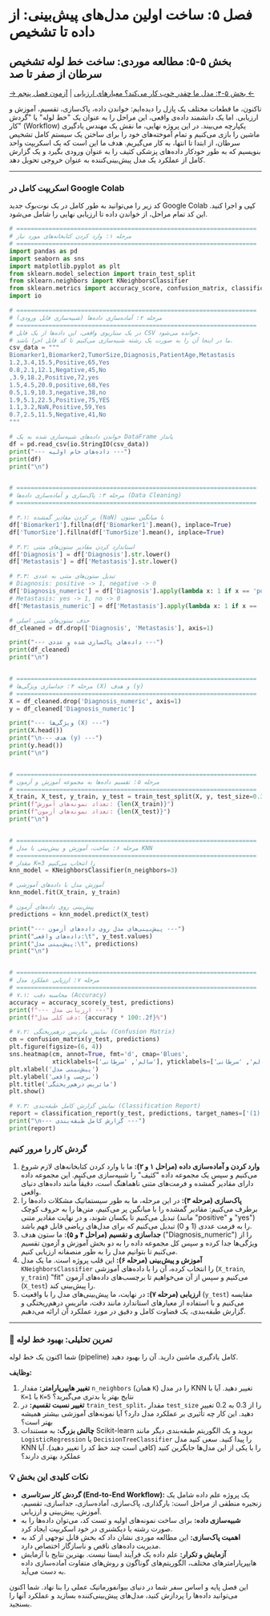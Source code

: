 # فصل ۵: ساخت اولین مدل‌های پیش‌بینی: از داده تا تشخیص

## بخش ۵-۵: مطالعه موردی: ساخت خط لوله تشخیص سرطان از صفر تا صد

[→ بخش ۵-۴: مدل ما چقدر خوب کار می‌کند؟ معیارهای ارزیابی](./04-model-evaluation-metrics.md) | [آزمون فصل پنجم ←](./exam/index.md)

تاکنون، ما قطعات مختلف یک پازل را دیده‌ایم: خواندن داده، پاک‌سازی، تقسیم، آموزش و ارزیابی. اما یک دانشمند داده‌ی واقعی، این مراحل را به عنوان یک "خط لوله" یا "گردش کار" (Workflow) یکپارچه می‌بیند. در این پروژه نهایی، ما نقش یک مهندس یادگیری ماشین را بازی می‌کنیم و تمام آموخته‌های خود را برای ساختن یک سیستم کامل تشخیص سرطان، از ابتدا تا انتها، به کار می‌گیریم. هدف ما این است که یک اسکریپت واحد بنویسیم که به طور خودکار داده‌های پزشکی کثیف را به عنوان ورودی بگیرد و یک گزارش کامل از عملکرد یک مدل پیش‌بینی‌کننده به عنوان خروجی تحویل دهد.

---

### اسکریپت کامل در Google Colab

کد زیر را می‌توانید به طور کامل در یک نوت‌بوک جدید Google Colab کپی و اجرا کنید. این کد تمام مراحل، از خواندن داده تا ارزیابی نهایی را شامل می‌شود.

```python
# ===================================================================
# مرحله ۱: وارد کردن کتابخانه‌های مورد نیاز
# ===================================================================
import pandas as pd
import seaborn as sns
import matplotlib.pyplot as plt
from sklearn.model_selection import train_test_split
from sklearn.neighbors import KNeighborsClassifier
from sklearn.metrics import accuracy_score, confusion_matrix, classification_report
import io

# ===================================================================
# مرحله ۲: آماده‌سازی داده‌ها (شبیه‌سازی فایل ورودی)
# ===================================================================
# در یک سناریوی واقعی، این داده‌ها از یک فایل CSV خوانده می‌شود.
# ما در اینجا آن را به صورت یک رشته شبیه‌سازی می‌کنیم تا کد قابل اجرا باشد.
csv_data = """
Biomarker1,Biomarker2,TumorSize,Diagnosis,PatientAge,Metastasis
1.2,3.4,15.5,Positive,65,Yes
0.8,2.1,12.1,Negative,45,No
,3.9,18.2,Positive,72,yes
1.5,4.5,20.0,positive,68,Yes
0.5,1.9,10.3,negative,38,no
1.9,5.1,22.5,Positive,75,YES
1.1,3.2,NaN,Positive,59,Yes
0.7,2.5,11.5,Negative,41,No
"""

# خواندن داده‌های شبیه‌سازی شده به یک DataFrame پانداز
df = pd.read_csv(io.StringIO(csv_data))
print("--- داده‌های خام اولیه ---")
print(df)
print("\n")


# ===================================================================
# مرحله ۳: پاک‌سازی و آماده‌سازی داده‌ها (Data Cleaning)
# ===================================================================

# ۳.۱: پر کردن مقادیر گمشده (NaN) با میانگین ستون
df['Biomarker1'].fillna(df['Biomarker1'].mean(), inplace=True)
df['TumorSize'].fillna(df['TumorSize'].mean(), inplace=True)

# ۳.۲: استاندارد کردن مقادیر ستون‌های متنی
df['Diagnosis'] = df['Diagnosis'].str.lower()
df['Metastasis'] = df['Metastasis'].str.lower()

# ۳.۳: تبدیل ستون‌های متنی به عددی
# Diagnosis: positive -> 1, negative -> 0
df['Diagnosis_numeric'] = df['Diagnosis'].apply(lambda x: 1 if x == 'positive' else 0)
# Metastasis: yes -> 1, no -> 0
df['Metastasis_numeric'] = df['Metastasis'].apply(lambda x: 1 if x == 'yes' else 0)

# حذف ستون‌های متنی اصلی
df_cleaned = df.drop(['Diagnosis', 'Metastasis'], axis=1)

print("--- داده‌های پاک‌سازی شده و عددی ---")
print(df_cleaned)
print("\n")


# ===================================================================
# مرحله ۴: جداسازی ویژگی‌ها (X) و هدف (y)
# ===================================================================
X = df_cleaned.drop('Diagnosis_numeric', axis=1)
y = df_cleaned['Diagnosis_numeric']

print("--- ویژگی‌ها (X) ---")
print(X.head())
print("\n--- هدف (y) ---")
print(y.head())
print("\n")


# ===================================================================
# مرحله ۵: تقسیم داده‌ها به مجموعه آموزش و آزمون
# ===================================================================
X_train, X_test, y_train, y_test = train_test_split(X, y, test_size=0.3, random_state=42)
print(f"تعداد نمونه‌های آموزش: {len(X_train)}")
print(f"تعداد نمونه‌های آزمون: {len(X_test)}")
print("\n")


# ===================================================================
# مرحله ۶: ساخت، آموزش و پیش‌بینی با مدل KNN
# ===================================================================
# مقدار K=3 را انتخاب می‌کنیم
knn_model = KNeighborsClassifier(n_neighbors=3)

# آموزش مدل با داده‌های آموزشی
knn_model.fit(X_train, y_train)

# پیش‌بینی روی داده‌های آزمون
predictions = knn_model.predict(X_test)

print("--- پیش‌بینی‌های مدل روی داده‌های آزمون ---")
print("داده‌های واقعی:\t", y_test.values)
print("پیش‌بینی مدل:\t", predictions)
print("\n")


# ===================================================================
# مرحله ۷: ارزیابی عملکرد مدل
# ===================================================================
# ۷.۱: محاسبه دقت (Accuracy)
accuracy = accuracy_score(y_test, predictions)
print(f"--- ارزیابی مدل ---")
print(f"دقت کلی مدل: {accuracy * 100:.2f}%")

# ۷.۲: نمایش ماتریس درهم‌ریختگی (Confusion Matrix)
cm = confusion_matrix(y_test, predictions)
plt.figure(figsize=(6, 4))
sns.heatmap(cm, annot=True, fmt='d', cmap='Blues',
            xticklabels=['سالم', 'سرطانی'], yticklabels=['سالم', 'سرطانی'])
plt.xlabel('پیش‌بینی مدل')
plt.ylabel('برچسب واقعی')
plt.title('ماتریس درهم‌ریختگی')
plt.show()

# ۷.۳: نمایش گزارش کامل طبقه‌بندی (Classification Report)
report = classification_report(y_test, predictions, target_names=['سالم (0)', 'سرطانی (1)'])
print("\n--- گزارش کامل طبقه‌بندی ---")
print(report)
```

### گردش کار را مرور کنیم

1.  **وارد کردن و آماده‌سازی داده (مراحل ۱ و ۲):** ما با وارد کردن کتابخانه‌های لازم شروع می‌کنیم و سپس یک مجموعه داده "کثیف" را شبیه‌سازی می‌کنیم. این مجموعه داده دارای مقادیر گمشده و فرمت‌های متنی ناهماهنگ است، دقیقاً مانند داده‌های دنیای واقعی.
2.  **پاک‌سازی (مرحله ۳):** در این مرحله، ما به طور سیستماتیک مشکلات داده‌ها را برطرف می‌کنیم: مقادیر گمشده را با میانگین پر می‌کنیم، متن‌ها را به حروف کوچک تبدیل می‌کنیم تا یکسان شوند، و در نهایت مقادیر متنی (مانند "positive" و "yes") را به فرمت عددی (1 و 0) تبدیل می‌کنیم که برای مدل‌های ریاضی قابل فهم باشد.
3.  **جداسازی و تقسیم (مراحل ۴ و ۵):** ما ستون هدف ("Diagnosis_numeric") را از ویژگی‌ها جدا کرده و سپس کل مجموعه داده را به دو بخش آموزش و آزمون تقسیم می‌کنیم تا بتوانیم مدل را به طور منصفانه ارزیابی کنیم.
4.  **آموزش و پیش‌بینی (مرحله ۶):** این قلب پروژه است. ما یک مدل `KNeighborsClassifier` را انتخاب کرده، آن را با داده‌های آموزشی (`X_train`, `y_train`) "fit" می‌کنیم و سپس از آن می‌خواهیم تا برچسب‌های داده‌های آزمون (`X_test`) را پیش‌بینی کند.
5.  **ارزیابی (مرحله ۷):** در نهایت، ما پیش‌بینی‌های مدل را با واقعیت (`y_test`) مقایسه می‌کنیم و با استفاده از معیارهای استاندارد مانند دقت، ماتریس درهم‌ریختگی و گزارش طبقه‌بندی، یک قضاوت کامل و دقیق در مورد عملکرد آن ارائه می‌دهیم.

---

### 🔬 تمرین تحلیلی: بهبود خط لوله

شما اکنون یک خط لوله (pipeline) کامل یادگیری ماشین دارید. آن را بهبود دهید.

**وظایف:**

1.  **تغییر هایپرپارامتر:** مقدار `n_neighbors` (همان `K`) را در مدل KNN تغییر دهید. آیا با `K=1` یا `K=5` نتایج بهتر یا بدتری می‌گیرید؟
2.  **تغییر نسبت تقسیم:** در `train_test_split`، مقدار `test_size` را از 0.3 به 0.2 تغییر دهید. این کار چه تأثیری بر عملکرد مدل دارد؟ آیا نمونه‌های آموزشی بیشتر همیشه بهتر است؟
3.  **چالش بزرگ:** به مستندات Scikit-learn بروید و یک الگوریتم طبقه‌بندی دیگر مانند `LogisticRegression` یا `DecisionTreeClassifier` را پیدا کنید. سعی کنید مدل KNN را با یکی از این مدل‌ها جایگزین کنید (کافی است چند خط کد را تغییر دهید). آیا عملکرد بهتری دارند؟

### 💡 نکات کلیدی این بخش

- **گردش کار سرتاسری (End-to-End Workflow):** یک پروژه علم داده شامل یک زنجیره منطقی از مراحل است: بارگذاری، پاک‌سازی، آماده‌سازی، جداسازی، تقسیم، آموزش، پیش‌بینی و ارزیابی.
- **شبیه‌سازی داده:** برای ساخت نمونه‌های اولیه و تست کد، می‌توان داده‌ها را به صورت رشته یا دیکشنری در خود اسکریپت ایجاد کرد.
- **اهمیت پاک‌سازی:** این مطالعه موردی نشان داد که بخش قابل توجهی از کد به مدیریت داده‌های ناقص و ناسازگار اختصاص دارد.
- **آزمایش و تکرار:** علم داده یک فرآیند ایستا نیست. بهترین نتایج با آزمایش هایپرپارامترهای مختلف، الگوریتم‌های گوناگون و روش‌های متفاوت آماده‌سازی داده به دست می‌آید.

این فصل پایه و اساس سفر شما در دنیای بیوانفورماتیک عملی را بنا نهاد. شما اکنون می‌توانید داده‌ها را پردازش کنید، مدل‌های پیش‌بینی‌کننده بسازید و عملکرد آنها را بسنجید.
